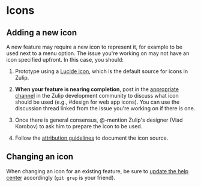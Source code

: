 # Icons

## Adding a new icon

A new feature may require a new icon to represent it, for example to be used
next to a menu option. The issue you're working on may not have an icon
specified upfront. In this case, you should:

1. Prototype using a [Lucide icon](https://lucide.dev/icons/), which is the
   default source for icons in Zulip.

1. **When your feature is nearing completion**, post in the [appropriate
   channel](https://zulip.com/development-community/#where-do-i-send-my-message)
   in the Zulip development community to discuss what icon should be used (e.g.,
   #design for web app icons). You can use the discussion thread linked from the
   issue you're working on if there is one.

1. Once there is general consensus, @-mention Zulip's designer (Vlad Korobov) to
   ask him to prepare the icon to be used.

1. Follow the [attribution guidelines](../contributing/licensing.md)
   to document the icon source.

## Changing an icon

When changing an icon for an existing feature, be sure to [update the help
center](../documentation/helpcenter.md#icons) accordingly (`git grep` is your
friend).
